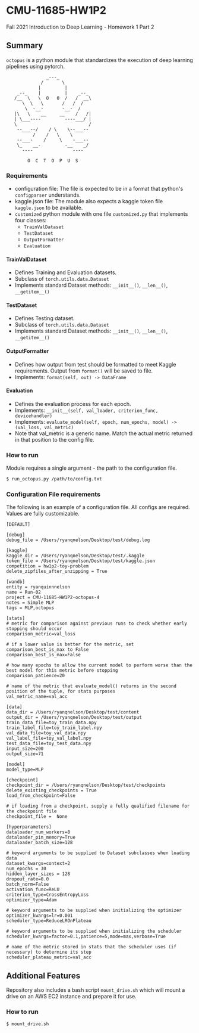 # CMU-11685-HW1P2

Fall 2021 Introduction to Deep Learning - Homework 1 Part 2

## Summary

`octopus` is a python module that standardizes the execution of deep learning pipelines using pytorch.

```
               _---_
             /       \
            |         |
    _--_    |         |    _--_
   /__  \   \  0   0  /   /  __\
      \  \   \       /   /  /
       \  -__-       -__-  /
   |\   \    __     __    /   /|
   | \___----         ----___/ |
   \                           /
    --___--/    / \    \--___--
          /    /   \    \
    --___-    /     \    -___--
    \_    __-         -__    _/
      ----               ----
 
        O  C  T  O  P  U  S
```

### Requirements

- configuration file: The file is expected to be in a format that python's `configparser` understands.
- kaggle.json file: The module also expects a kaggle token file `kaggle.json` to be available.
- `customized` python module with one file `customized.py` that implements four classes:
    - `TrainValDataset`
    - `TestDataset`
    - `OutputFormatter`
    - `Evaluation`

#### TrainValDataset

- Defines Training and Evaluation datasets.
- Subclass of `torch.utils.data.Dataset`
- Implements standard Dataset methods: `__init__()`, `__len__()`, `__getitem__()`

#### TestDataset

- Defines Testing dataset.
- Subclass of `torch.utils.data.Dataset`
- Implements standard Dataset methods: `__init__()`, `__len__()`, `__getitem__()`

#### OutputFormatter

- Defines how output from test should be formatted to meet Kaggle requirements. Output from `format()` will be saved to
  file.
- Implements: `format(self, out) -> DataFrame`

#### Evaluation

- Defines the evaluation process for each epoch.
- Implements: `__init__(self, val_loader, criterion_func, devicehandler)`
- Implements: `evaluate_model(self, epoch, num_epochs, model) -> (val_loss, val_metric)`
- Note that val_metric is a generic name. Match the actual metric returned in that position to the config file.

### How to run

Module requires a single argument - the path to the configuration file.

```bash
$ run_octopus.py /path/to/config.txt
```

### Configuration File requirements

The following is an example of a configuration file. All configs are required. Values are fully customizable.

```text
[DEFAULT]

[debug]
debug_file = /Users/ryanqnelson/Desktop/test/debug.log

[kaggle]
kaggle_dir = /Users/ryanqnelson/Desktop/test/.kaggle
token_file = /Users/ryanqnelson/Desktop/test/kaggle.json
competition = hw1p2-toy-problem
delete_zipfiles_after_unzipping = True

[wandb]
entity = ryanquinnnelson
name = Run-02
project = CMU-11685-HW1P2-octopus-4
notes = Simple MLP
tags = MLP,octopus

[stats]
# metric for comparison against previous runs to check whether early stopping should occur
comparison_metric=val_loss

# if a lower value is better for the metric, set comparison_best_is_max to False
comparison_best_is_max=False

# how many epochs to allow the current model to perform worse than the best model for this metric before stopping
comparison_patience=20

# name of the metric that evaluate_model() returns in the second position of the tuple, for stats purposes
val_metric_name=val_acc

[data]
data_dir = /Users/ryanqnelson/Desktop/test/content
output_dir = /Users/ryanqnelson/Desktop/test/output
train_data_file=toy_train_data.npy
train_label_file=toy_train_label.npy
val_data_file=toy_val_data.npy
val_label_file=toy_val_label.npy
test_data_file=toy_test_data.npy
input_size=200
output_size=71

[model]
model_type=MLP

[checkpoint]
checkpoint_dir = /Users/ryanqnelson/Desktop/test/checkpoints
delete_existing_checkpoints = True
load_from_checkpoint=False

# if loading from a checkpoint, supply a fully qualified filename for the checkpoint file
checkpoint_file =  None

[hyperparameters]
dataloader_num_workers=8
dataloader_pin_memory=True
dataloader_batch_size=128

# keyword arguments to be supplied to Dataset subclasses when loading data
dataset_kwargs=context=2
num_epochs = 30
hidden_layer_sizes = 128
dropout_rate=0.0
batch_norm=False
activation_func=ReLU
criterion_type=CrossEntropyLoss
optimizer_type=Adam

# keyword arguments to be supplied when initializing the optimizer
optimizer_kwargs=lr=0.001
scheduler_type=ReduceLROnPlateau

# keyword arguments to be supplied when initializing the scheduler
scheduler_kwargs=factor=0.1,patience=5,mode=max,verbose=True

# name of the metric stored in stats that the scheduler uses (if necessary) to determine its step
scheduler_plateau_metric=val_acc
```

## Additional Features

Repository also includes a bash script `mount_drive.sh` which will mount a drive on an AWS EC2 instance and prepare it
for use.

### How to run

```bash
$ mount_drive.sh
```
